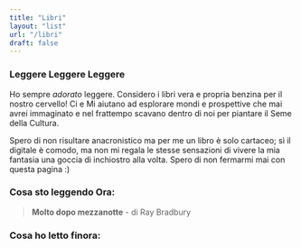 ```yaml
---
title: "Libri"
layout: "list"
url: "/libri"
draft: false
---
```



### Leggere Leggere Leggere

Ho sempre _adorato_ leggere. Considero i libri vera e propria benzina per il nostro cervello! Ci e Mi aiutano ad esplorare mondi e prospettive che mai avrei immaginato e nel frattempo scavano dentro di noi per piantare il Seme della Cultura.

Spero di non risultare anacronistico ma per me un libro è solo cartaceo; sì il digitale è comodo, ma non mi regala le stesse sensazioni di vivere la mia fantasia una goccia di inchiostro alla volta.
Spero di non fermarmi mai con questa pagina :)

### Cosa sto leggendo Ora:
> **Molto dopo mezzanotte** - di Ray Bradbury

### Cosa ho letto finora:
